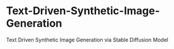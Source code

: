 # Text-Driven-Synthetic-Image-Generation
Text Driven Synthetic Image Generation via Stable Diffusion Model
